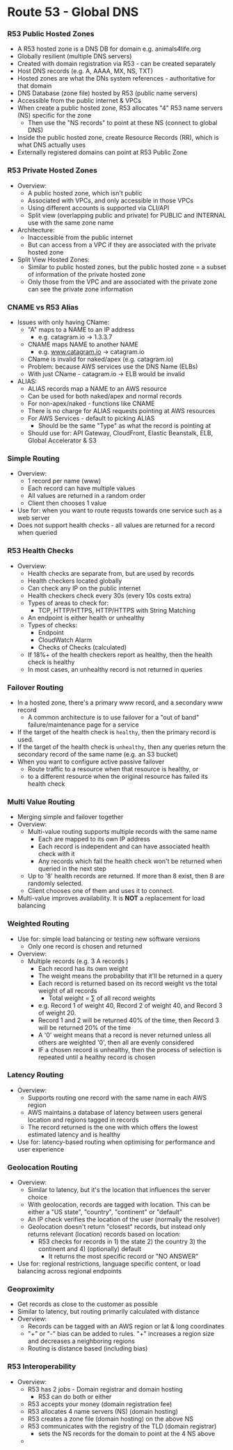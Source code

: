 # Route 53 - Global DNS

### R53 Public Hosted Zones
- A R53 hosted zone is a DNS DB for domain e.g. animals4life.org
- Globally resilient (multiple DNS servers) 
- Created with domain registration via R53 - can be created separately 
- Host DNS records (e.g. A, AAAA, MX, NS, TXT)
- Hosted zones are what the DNs system references - authoritative for that domain
- DNS Database (zone file) hosted by R53 (public name servers) 
- Accessible from the public internet & VPCs
- When create a public hosted zone, R53 allocates "4" R53 name servers (NS) specific for the zone 
  - Then use the "NS records" to point at these NS (connect to global DNS)
- Inside the public hosted zone, create Resource Records (RR), which is what DNS actually uses
- Externally registered domains can point at R53 Public Zone

### R53 Private Hosted Zones
- Overview: 
  - A public hosted zone, which isn't public
  - Associated with VPCs, and only accessible in those VPCs 
  - Using different accounts is supported via CLI/API
  - Split view (overlapping public and private) for PUBLIC and INTERNAL use with the same zone name
- Architecture:
  - Inaccessible from the public internet
  - But can access from a VPC if they are associated with the private hosted zone
- Split View Hosted Zones:
  - Similar to public hosted zones, but the public hosted zone = a subset of information of the private hosted zone 
  - Only those from the VPC and are associated with the private zone can see the private zone information

### CNAME vs R53 Alias
- Issues with only having CName:
  - "A" maps to a NAME to an IP address
    - e.g. catagram.io -> 1.3.3.7
  - CNAME maps NAME to another NAME
    - e.g. www.catagram.io -> catagram.io
  - CName is invalid for naked/apex (e.g. catagram.io)
  - Problem: because AWS services use the DNS Name (ELBs)
  - With just CName - catagram.io -> ELB would be invalid 
- ALIAS:
  - ALIAS records map a NAME to an AWS resource
  - Can be used for both naked/apex and normal records
  - For non-apex/naked - functions like CNAME
  - There is no charge for ALIAS requests pointing at AWS resources 
  - For AWS Services - default to picking ALIAS 
    - Should be the same "Type" as what the record is pointing at 
  - Should use for: API Gateway, CloudFront, Elastic Beanstalk, ELB, Global Accelerator & S3

### Simple Routing
- Overview:
  - 1 record per name (www) 
  - Each record can have multiple values 
  - All values are returned in a random order 
  - Client then chooses 1 value 
- Use for: when you want to route requsts towards one service such as a web server
- Does not support health checks - all values are returned for a record when queried

### R53 Health Checks
- Overview:
  - Health checks are separate from, but are used by records 
  - Health checkers located globally 
  - Can check any IP on the public internet
  - Health checkers check every 30s (every 10s costs extra)
  - Types of areas to check for: 
    - TCP, HTTP/HTTPS, HTTP/HTTPS with String Matching 
  - An endpoint is either health or unhealthy 
  - Types of checks:
    - Endpoint
    - CloudWatch Alarm 
    - Checks of Checks (calculated)
  - If 18%+ of the health checkers report as healthy, then the health check is healthy 
  - In most cases, an unhealthy record is not returned in queries 

### Failover Routing
- In a hosted zone, there's a primary www record, and a secondary www record 
  - A common architecture is to use failover for a "out of band" failure/maintenance page for a service 
- If the target of the health check is `healthy`, then the primary record is used. 
- If the target of the health check is `unhealthy`, then any queries return the secondary record of the same name 
  (e.g. an S3 bucket)
- When you want to configure active passive failover
  - Route traffic to a resource when that resource is healthy, or 
  - to a different resource when the original resource has failed its health check

### Multi Value Routing
- Merging simple and failover together 
- Overview:
  - Multi-value routing supports multiple records with the same name
    - Each are mapped to its own IP address
    - Each record is independent and can have associated health check with it 
    - Any records which fail the health check won't be returned when queried in the next step
  - Up to '8' health records are returned. If more than 8 exist, then 8 are randomly selected. 
  - Client chooses one of them and uses it to connect. 
- Multi-value improves availability. It is **NOT** a replacement for load balancing

### Weighted Routing
- Use for: simple load balancing or testing new software versions 
  - Only one record is chosen and returned 
- Overview:
  - Multiple records (e.g. 3 A records )
    - Each record has its own weight 
    - The weight means the probability that it'll be returned in a query
    - Each record is returned based on its record weight vs the total weight of all records
      - Total weight = ∑ of all record weights
    - e.g. Record 1 of weight 40, Record 2 of weight 40, and Record 3 of weight 20. 
    - Record 1 and 2 will be returned 40% of the time, then Record 3 will be returned 20% of the time 
    - A '0' weight means that a record is never returned unless all others are weighted '0', then all are evenly considered
    - IF a chosen record is unhealthy, then the process of selection is repeated until a healthy record is chosen 

### Latency Routing
- Overview: 
  - Supports routing one record with the same name in each AWS region 
  - AWS maintains a database of latency between users general location and regions tagged in records
  - The record returned is the one with which offers the lowest estimated latency and is healthy
- Use for: latency-based routing when optimising for performance and user experience

### Geolocation Routing
- Overview:
  - Similar to latency, but it's the location that influences the server choice
  - With geolocation, records are tagged with location. This can be either a "US state", "country", "continent" or "default"
  - An IP check verifies the location of the user (normally the resolver)
  - Geolocation doesn't return "closest" records, but instead only returns relevant (location) records based on location:
    - R53 checks for records in 1) the state 2) the country 3) the continent and 4) (optionally) default
      - It returns the most specific record or "NO ANSWER"
- Use for: regional restrictions, language specific content, or load balancing across regional endpoints

### Geoproximity
- Get records as close to the customer as possible 
- Similar to latency, but routing primarily calculated with distance 
- Overview: 
  - Records can be tagged with an AWS region or lat & long coordinates 
  - "+" or "-" bias can be added to rules. "+" increases a region size and decreases a neighboring regions 
  - Routing is distance based (including bias)

### R53 Interoperability
- Overview: 
  - R53 has 2 jobs - Domain registrar and domain hosting
    - R53 can do both or either 
  - R53 accepts your money (domain registration fee) 
  - R53 allocates 4 name servers (NS) (domain hosting) 
  - R53 creates a zone file (domain hosting) on the above NS 
  - R53 communicates with the registry of the TLD (domain registrar) 
    - sets the NS records for the domain to point at the 4 NS above 
  - 
